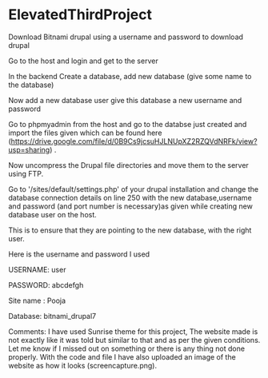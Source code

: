 # ElevatedThirdProject
Download Bitnami drupal using a username and password to download drupal 

Go to the host and login and get to the server

In the backend Create a database, add new database (give some name to the database)

Now add a new database user give this database a new username and password

Go to phpmyadmin from the host and go to the databse just created and import the files given which can be found here (https://drive.google.com/file/d/0B9Cs9jcsuHJLNUpXZ2RZQVdNRFk/view?usp=sharing) .

Now uncompress the Drupal file directories and move them to the server using FTP.

Go to '/sites/default/settings.php' of your drupal installation and change the database connection details on line 250 with the new database,username and password (and port number is necessary)as given while creating new database user on the host.

This is to ensure that they are pointing to the new database, with the right user.

Here is the username and password I used

USERNAME: user 

PASSWORD: abcdefgh

Site name : Pooja

Database: bitnami_drupal7


Comments:
I have used Sunrise theme for this project, The website made is not exactly like it was told but similar to that and as per the given conditions. Let me know if I missed out on something or there is any thing not done properly. With the code and file I have also uploaded an image of the website as how it looks (screencapture.png). 
